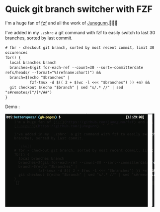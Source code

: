 # Quick git branch switcher with FZF

I'm a huge fan of [fzf](https://github.com/junegunn/fzf) and all the work of
[Junegunn](https://github.com/junegunn).🎈🎈🎈

I've added in my `.zshrc` a git command with fzf to easily switch to last 30
branches, sorted by last commit.

```shell
# fbr - checkout git branch, sorted by most recent commit, limit 30 occurences
fbr() {
  local branches branch
  branches=$(git for-each-ref --count=30 --sort=-committerdate refs/heads/ --format="%(refname:short)") &&
  branch=$(echo "$branches" |
           fzf-tmux -d $(( 2 + $(wc -l <<< "$branches") )) +m) &&
  git checkout $(echo "$branch" | sed "s/.* //" | sed "s#remotes/[^/]*/##")
}
```

Demo :

![fzf git branch demo](quick_git_branch_switcher_with_fzf.gif)
